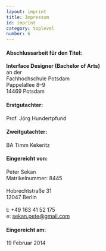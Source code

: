 ```yaml
---
layout: imprint
title: Impressum
id: imprint
category: toplevel
number: 6
---
```


#### Abschlussarbeit für den Titel:
__Interface Designer (Bachelor of Arts)__<br />
an der<br />
Fachhochschule Potsdam <br />
Pappelallee 8–9<br />
14469 Potsdam<br />

#### Erstgutachter:
Prof. Jörg Hundertpfund

#### Zweitgutachter:
BA Timm Kekeritz

#### Eingereicht von:
Peter Sekan <br />
Matrikelnummer: 8445<br />
<br />
Hobrechtstraße 31<br />
12047 Berlin<br />
<br />
t: +49 163 41 52 175<br />
e: <a href="mailto:sekan.pete@gmail.com">sekan.pete@gmail.com</a><br />

#### Eingereicht am:
19 Februar 2014
